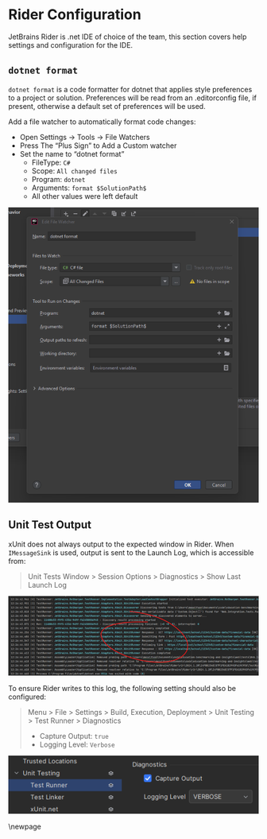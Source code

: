 # Rider Configuration

JetBrains Rider is .net IDE of choice of the team, this section covers help settings and configuration for the IDE.

## `dotnet format`

`dotnet format` is a code formatter for dotnet that applies style preferences to a project or solution. Preferences will be read from an .editorconfig file, if present, otherwise a default set of preferences will be used.  

Add a file watcher to automatically format code changes:

- Open Settings -> Tools -> File Watchers
- Press The “Plus Sign” to Add a Custom watcher
- Set the name to “dotnet format”
  - FileType: `C#`
  - Scope: `All changed files`
  - Program: `dotnet`
  - Arguments: `format $SolutionPath$`
  - All other values were left default

![Rider file watcher](./images/rider-dotnet-format-watcher.png)

## Unit Test Output

xUnit does not always output to the expected window in Rider. When `IMessageSink` is used, output is sent to the Launch Log, which is accessible from:

> Unit Tests Window > Session Options > Diagnostics > Show Last Launch Log

![Rider Launch Log](./images/rider-launch-log.png)

To ensure Rider writes to this log, the following setting should also be configured:

> Menu > File > Settings > Build, Execution, Deployment > Unit Testing > Test Runner > Diagnostics
>
> - Capture Output: `true`
> - Logging Level: `Verbose`

![Rider Test Runner config](./images/rider-test-runner-diagnostics.png)

<!-- Leave the rest of this page blank -->
\newpage

